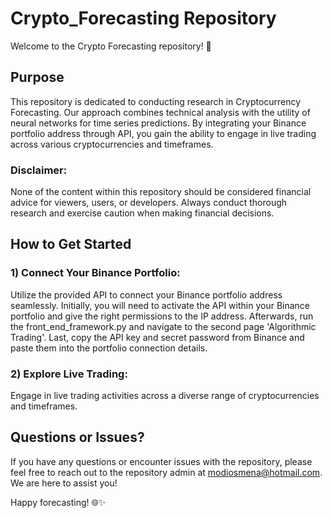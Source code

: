 # Crypto_Forecasting Repository

Welcome to the Crypto Forecasting repository! 🚀

## Purpose
This repository is dedicated to conducting research in Cryptocurrency Forecasting. Our approach combines technical analysis with the utility of neural networks for time series predictions. By integrating your Binance portfolio address through API, you gain the ability to engage in live trading across various cryptocurrencies and timeframes.

### Disclaimer: 
None of the content within this repository should be considered financial advice for viewers, users, or developers. Always conduct thorough research and exercise caution when making financial decisions.

## How to Get Started
### 1) Connect Your Binance Portfolio:
Utilize the provided API to connect your Binance portfolio address seamlessly. Initially, you will need to activate the API within your Binance portfolio and give the right permissions to the IP address. Afterwards, run the front_end_framework.py and navigate to the second page 'Algorithmic Trading'. Last, copy the API key and secret password from Binance and paste them into the portfolio connection details.

### 2) Explore Live Trading:
Engage in live trading activities across a diverse range of cryptocurrencies and timeframes.

## Questions or Issues?
If you have any questions or encounter issues with the repository, please feel free to reach out to the repository admin at modiosmena@hotmail.com. We are here to assist you!

Happy forecasting! 🌐✨
 

